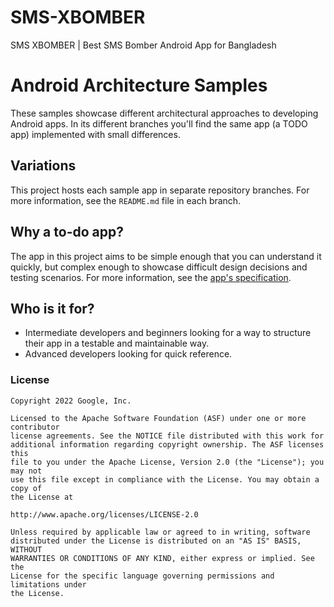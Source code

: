 # SMS-XBOMBER
SMS XBOMBER | Best SMS Bomber Android App for Bangladesh


# Android Architecture Samples

These samples showcase different architectural approaches to developing Android apps. In its different branches you'll find the same app (a TODO app) implemented with small differences.


## Variations

This project hosts each sample app in separate repository branches. For more information, see the `README.md` file in each branch.



## Why a to-do app?

The app in this project aims to be simple enough that you can understand it quickly, but complex enough to showcase difficult design decisions and testing scenarios. For more information, see the [app's specification](https://github.com/googlesamples/android-architecture/wiki/To-do-app-specification).

## Who is it for?

*   Intermediate developers and beginners looking for a way to structure their app in a testable and maintainable way.
*   Advanced developers looking for quick reference.


### License


```
Copyright 2022 Google, Inc.

Licensed to the Apache Software Foundation (ASF) under one or more contributor
license agreements. See the NOTICE file distributed with this work for
additional information regarding copyright ownership. The ASF licenses this
file to you under the Apache License, Version 2.0 (the "License"); you may not
use this file except in compliance with the License. You may obtain a copy of
the License at

http://www.apache.org/licenses/LICENSE-2.0

Unless required by applicable law or agreed to in writing, software
distributed under the License is distributed on an "AS IS" BASIS, WITHOUT
WARRANTIES OR CONDITIONS OF ANY KIND, either express or implied. See the
License for the specific language governing permissions and limitations under
the License.
```
